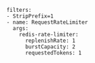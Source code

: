           filters:
          - StripPrefix=1
          - name: RequestRateLimiter
            args:
              redis-rate-limiter: 
                replenishRate: 1
                burstCapacity: 2
                requestedTokens: 1